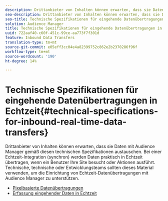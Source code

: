 ```yaml
---
description: Drittanbieter von Inhalten können erwarten, dass sie Daten mit Audience Manager gemäß diesen technischen Spezifikationen austauschen. Bei einer Echtzeit-Integration (synchron) werden Daten praktisch in Echtzeit übertragen, wenn ein Benutzer Ihre Site besucht oder Aktionen ausführt. Technische, technische oder Entwicklungsteams sollten dieses Material verwenden, um die Einrichtung von Echtzeit-Datenübertragungen mit Audience Manager zu unterstützen.
seo-description: Drittanbieter von Inhalten können erwarten, dass sie Daten mit Audience Manager gemäß diesen technischen Spezifikationen austauschen. Bei einer Echtzeit-Integration (synchron) werden Daten praktisch in Echtzeit übertragen, wenn ein Benutzer Ihre Site besucht oder Aktionen ausführt. Technische, technische oder Entwicklungsteams sollten dieses Material verwenden, um die Einrichtung von Echtzeit-Datenübertragungen mit Audience Manager zu unterstützen.
seo-title: Technische Spezifikationen für eingehende Datenübertragungen in Echtzeit
solution: Audience Manager
title: Technische Spezifikationen für eingehende Datenübertragungen in Echtzeit
uuid: 722aaf40-c60f-451c-99ce-aa773f7f301d
feature: Inbound Data Transfers
translation-type: tm+mt
source-git-commit: e05eff3cc04e4a82399752c862e2b2370286f96f
workflow-type: tm+mt
source-wordcount: '190'
ht-degree: 14%

---
```



# Technische Spezifikationen für eingehende Datenübertragungen in Echtzeit{#technical-specifications-for-inbound-real-time-data-transfers}

Drittanbieter von Inhalten können erwarten, dass sie Daten mit Audience Manager gemäß diesen technischen Spezifikationen austauschen. Bei einer Echtzeit-Integration (synchron) werden Daten praktisch in Echtzeit übertragen, wenn ein Benutzer Ihre Site besucht oder Aktionen ausführt. Technische, technische oder Entwicklungsteams sollten dieses Material verwenden, um die Einrichtung von Echtzeit-Datenübertragungen mit Audience Manager zu unterstützen.

<!-- c_rt_realtime_intro.xml -->

* [Pixelbasierte Datenübertragungen](/help/using/integration/sending-audience-data/real-time-data-integration/pixel-based-data-transfer.md)
* [Erfassung eingehender Daten in Echtzeit](/help/using/integration/sending-audience-data/real-time-data-integration/real-time-data-transfer.md)
